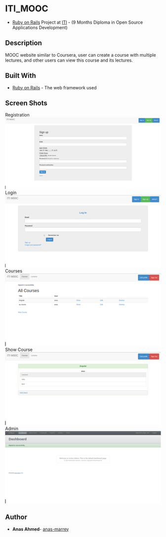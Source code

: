 # ITI_MOOC
* [Ruby on Rails](http://rubyonrails.org/)  Project at   [ITI](http://iti.gov.eg/) - (9 Months Diploma in Open Source Applications Development)

## Description
MOOC website similar to Coursera, user can create a course with multiple lectures, and other users can
view this course and its lectures.

## Built With
* [Ruby on Rails](http://guides.rubyonrails.org/v4.2/) - The web framework used

## Screen Shots
Registration
![Registration](/screenshots/reg.png?raw=true "Regstration")
Login
![Login](/screenshots/login.png?raw=true "Login")
Courses
![Courses](/screenshots/courses.png?raw=true "Courses")
Show Course
![Show Course](/screenshots/showcourse.png?raw=true "Show Course")
Admin
![Admin](/screenshots/Admin.png?raw=true "Admin")

## Author
* **Anas Ahmed**- [anas-marrey](https://github.com/anas-marrey)

